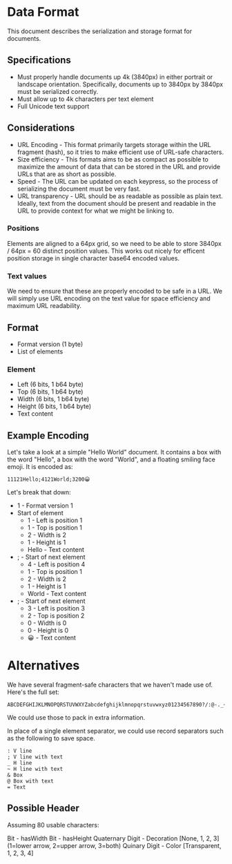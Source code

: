 Data Format
===========

This document describes the serialization and storage format for documents.

Specifications
--------------

- Must properly handle documents up 4k (3840px) in either portrait or landscape orientation. Specifically, documents up to 3840px by 3840px must be serialized correctly.
- Must allow up to 4k characters per text element
- Full Unicode text support

Considerations
--------------

- URL Encoding - This format primarily targets storage within the URL fragment (hash), so it tries to make efficient use of URL-safe characters.
- Size efficiency - This formats aims to be as compact as possible to maximize the amount of data that can be stored in the URL and provide URLs that are as short as possible.
- Speed - The URL can be updated on each keypress, so the process of serializing the document must be very fast.
- URL transparency - URL should be as readable as possible as plain text. Ideally, text from the document should be present and readable in the URL to provide context for what we might be linking to.

### Positions

Elements are aligned to a 64px grid, so we need to be able to store 3840px / 64px = 60 distinct position values. This works out nicely for efficent position storage in single character base64 encoded values.

### Text values

We need to ensure that these are properly encoded to be safe in a URL. We will simply use URL encoding on the text value for space efficiency and maximum URL readability.

Format
------

- Format version (1 byte)
- List of elements

### Element

- Left (6 bits, 1 b64 byte)
- Top (6 bits, 1 b64 byte)
- Width (6 bits, 1 b64 byte)
- Height (6 bits, 1 b64 byte)
- Text content

Example Encoding
----------------

Let's take a look at a simple "Hello World" document. It contains a box with the word "Hello", a box with the word "World", and a floating smiling face emoji. It is encoded as:

    11121Hello;4121World;3200😀

Let's break that down:

- 1 - Format version 1
- Start of element
    - 1 - Left is position 1
    - 1 - Top is position 1
    - 2 - Width is 2
    - 1 - Height is 1
    - Hello - Text content
- ; - Start of next element
    - 4 - Left is position 4
    - 1 - Top is position 1
    - 2 - Width is 2
    - 1 - Height is 1
    - World - Text content
- ; - Start of next element
    - 3 - Left is position 3
    - 2 - Top is position 2
    - 0 - Width is 0
    - 0 - Height is 0
    - 😀 - Text content

Alternatives 
============

We have several fragment-safe characters that we haven't made use of. Here's the full set:

    ABCDEFGHIJKLMNOPQRSTUVWXYZabcdefghijklmnopqrstuvwxyz01234567890?/:@-._~!$&'()*+,;=

We could use those to pack in extra information.

In place of a single element separator, we could use record separators such as the following to save space.

    : V line
    ; V line with text
    _ H line
    ~ H line with text
    & Box
    @ Box with text
    = Text

Possible Header
---------------

Assuming 80 usable characters:

Bit - hasWidth
Bit - hasHeight
Quaternary Digit - Decoration [None, 1, 2, 3] (1=lower arrow, 2=upper arrow, 3=both)
Quinary Digit - Color [Transparent, 1, 2, 3, 4]
